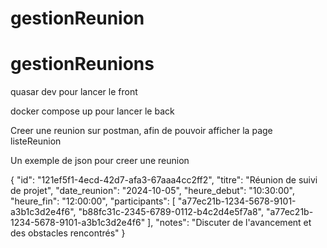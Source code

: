 ﻿# gestionReunion
# gestionReunions

quasar dev pour lancer le front

docker compose up pour lancer le back

Creer une reunion sur postman, afin de pouvoir afficher la page listeReunion

Un exemple de json pour creer une reunion

 {
        "id": "121ef5f1-4ecd-42d7-afa3-67aaa4cc2ff2",
        "titre": "Réunion de suivi de projet",
        "date_reunion": "2024-10-05",
        "heure_debut": "10:30:00",
        "heure_fin": "12:00:00",
        "participants": [
            "a77ec21b-1234-5678-9101-a3b1c3d2e4f6",
            "b88fc31c-2345-6789-0112-b4c2d4e5f7a8",
            "a77ec21b-1234-5678-9101-a3b1c3d2e4f6"
        ],
        "notes": "Discuter de l'avancement et des obstacles rencontrés"
    }
